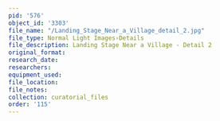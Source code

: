 ```yaml
---
pid: '576'
object_id: '3303'
file_name: "/Landing_Stage_Near_a_Village_detail_2.jpg"
file_type: Normal Light Images›Details
file_description: Landing Stage Near a Village - Detail 2
original_format:
research_date:
researchers:
equipment_used:
file_location:
file_notes:
collection: curatorial_files
order: '115'
---
```

